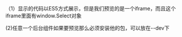 （1）显示的代码以ES5方式展示，但是我们预览的是一个iframe，而且这个iframe里面有window.Select对象

(2)任意一个后台组件如果要预览那么必须安装他的包，可以放在--dev下
